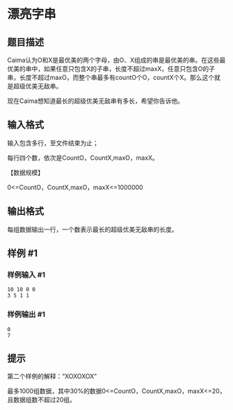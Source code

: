 # 漂亮字串

## 题目描述

Caima认为O和X是最优美的两个字母，由O、X组成的串是最优美的串。在这些最优美的串中，如果任意只包含X的子串，长度不超过maxX，任意只包含O的子串，长度不超过maxO，而整个串最多有countO个O，countX个X。那么这个就是超级优美无敌串。

现在Caima想知道最长的超级优美无敌串有多长，希望你告诉他。


## 输入格式

输入包含多行，至文件结束为止；

每行四个数，依次是CountO，CountX,maxO，maxX。

【数据规模】

0<=CountO，CountX,maxO，maxX<=1000000



## 输出格式

每组数据输出一行，一个数表示最长的超级优美无敌串的长度。


## 样例 #1

### 样例输入 #1
```
10 10 0 0
3 5 1 1
```

### 样例输出 #1

```
0
7
```

## 提示

第二个样例的解释：“XOXOXOX”

最多1000组数据，其中30%的数据0<=CountO，CountX,maxO，maxX<=20，且数据组数不超过20组。

